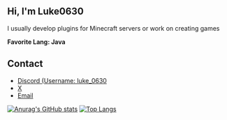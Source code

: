 ## Hi, I'm Luke0630
I usually develop plugins for Minecraft servers or work on creating games

**Favorite Lang: Java**

## Contact
* [Discord (Username: luke_0630](https://discord.com/users/617377814575972362)
* [X](https://x.com/yukkuri_YukriA")
* [Email](<mailto:luke0630.contact@gmail.com>)

[![Anurag's GitHub stats](https://github-readme-stats.vercel.app/api?username=luke0630)](https://github.com/anuraghazra/github-readme-stats)
[![Top Langs](https://github-readme-stats.vercel.app/api/top-langs/?username=luke0630)](https://github.com/anuraghazra/github-readme-stats)
